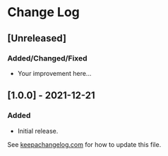 # Change Log

## [Unreleased]

### Added/Changed/Fixed

- Your improvement here...

## [1.0.0] - 2021-12-21

### Added

- Initial release.

See [keepachangelog.com](http://keepachangelog.com/) for how to update this file.
